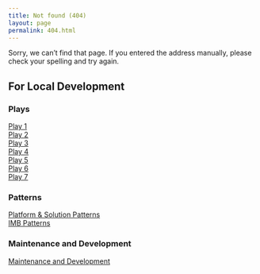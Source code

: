 ```yaml
---
title: Not found (404)
layout: page
permalink: 404.html
---
```


Sorry, we can’t find that page. If you entered the address manually, please check your spelling and try again.

## For Local Development
### Plays
[Play 1](/play1)     
[Play 2](/play2)  
[Play 3](/play3)  
[Play 4](/play4)  
[Play 5](/play5)  
[Play 6](/play6)  
[Play 7](/play7)  

### Patterns
[Platform & Solution Patterns](/platform-&-solution-patterns)<br>
[IMB Patterns](/imb-patterns)

### Maintenance and Development
[Maintenance and Development](/maintenanceanddevelopment)